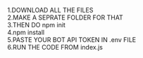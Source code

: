 1.DOWNLOAD ALL THE FILES<br>
2.MAKE A SEPRATE FOLDER FOR THAT<br>
3.THEN DO npm init<br>
4.npm install<br>
5.PASTE YOUR BOT API TOKEN IN .env FILE<br>
6.RUN THE CODE FROM index.js
